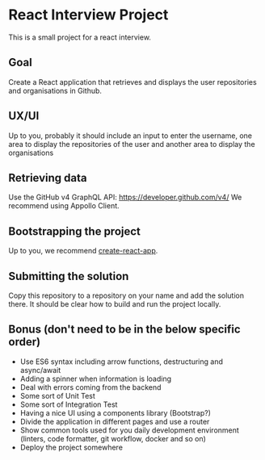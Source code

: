 # React Interview Project
This is a small project for a react interview.

## Goal
Create a React application that retrieves and displays the user repositories and organisations in Github.

## UX/UI
Up to you, probably it should include an input to enter the username, one area to display the repositories of the user and another area to display the organisations

## Retrieving data
Use the GitHub v4 GraphQL API: https://developer.github.com/v4/
We recommend using Appollo Client.

## Bootstrapping the project
Up to you, we recommend [create-react-app](https://github.com/facebook/create-react-app).

## Submitting the solution
Copy this repository to a repository on your name and add the solution there. It should be clear how to build and run the project locally.

## Bonus (don't need to be in the below specific order)
* Use ES6 syntax including arrow functions, destructuring and async/await
* Adding a spinner when information is loading
* Deal with errors coming from the backend
* Some sort of Unit Test
* Some sort of Integration Test
* Having a nice UI using a components library (Bootstrap?)
* Divide the application in different pages and use a router
* Show common tools used for you daily development environment (linters, code formatter, git workflow, docker and so on)
* Deploy the project somewhere

